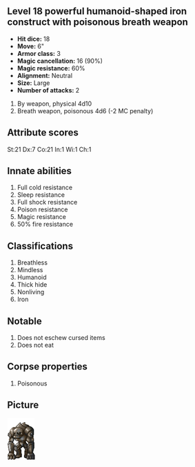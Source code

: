 ## Level 18 powerful humanoid-shaped iron construct with poisonous breath weapon

- **Hit dice:** 18
- **Move:** 6"
- **Armor class:** 3
- **Magic cancellation:** 16 (90%)
- **Magic resistance:** 60%
- **Alignment:** Neutral
- **Size:** Large
- **Number of attacks:** 2
1. By weapon, physical 4d10
2. Breath weapon, poisonous 4d6 (-2 MC penalty)

## Attribute scores

St:21 Dx:7 Co:21 In:1 Wi:1 Ch:1

## Innate abilities

1. Full cold resistance
2. Sleep resistance
3. Full shock resistance
4. Poison resistance
5. Magic resistance
6. 50% fire resistance

## Classifications

1. Breathless
2. Mindless
3. Humanoid
4. Thick hide
5. Nonliving
6. Iron

## Notable

1. Does not eschew cursed items
2. Does not eat

## Corpse properties

1. Poisonous

## Picture

![Iron golem](https://github.com/hyvanmielenpelit/GnollHackTileSet/blob/main/Monsters/iron_golem/iron_golem.png?raw=true)

